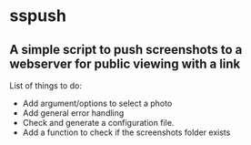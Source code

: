 # sspush
A simple script to push screenshots to a webserver for public viewing with a link
--
List of things to do:
- Add argument/options to select a photo
- Add general error handling
- Check and generate a configuration file.
- Add a function to check if the screenshots folder exists


